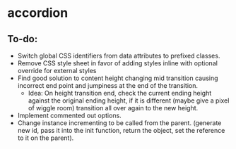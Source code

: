 # accordion
## To-do:
* Switch global CSS identifiers from data attributes to prefixed classes.
* Remove CSS style sheet in favor of adding styles inline with optional override for external styles
* Find good solution to content height changing mid transition causing incorrect end point and jumpiness at the end of the transition.
	* Idea: On height transition end, check the current ending height against the original ending height, if it is different (maybe give a pixel of wiggle room) transition all over again to the new height.
* Implement commented out options.
* Change instance incrementing to be called from the parent. (generate new id, pass it into the init function, return the object, set the reference to it on the parent).